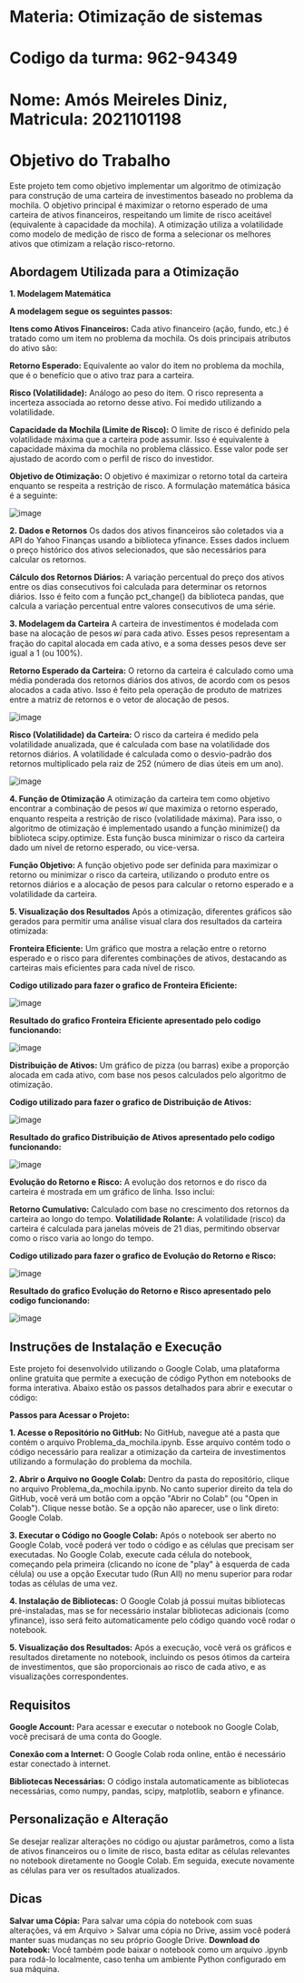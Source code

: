 # Materia: Otimização de sistemas
# Codigo da turma: 962-94349
# Nome: Amós Meireles Diniz, Matricula: 2021101198
# Objetivo do Trabalho
Este projeto tem como objetivo implementar um algoritmo de otimização para construção de uma carteira de investimentos baseado no problema da mochila. O objetivo principal é maximizar o retorno esperado de   uma carteira de ativos financeiros, respeitando um limite de risco aceitável (equivalente à capacidade da mochila).
A otimização utiliza a volatilidade como modelo de medição de risco de forma a selecionar os melhores ativos que otimizam a relação risco-retorno.
  
## Abordagem Utilizada para a Otimização

**1. Modelagem Matemática**

**A modelagem segue os seguintes passos:**

**Itens como Ativos Financeiros:** Cada ativo financeiro (ação, fundo, etc.) é tratado como um item no problema da mochila. Os dois principais atributos do ativo são:

**Retorno Esperado:** Equivalente ao valor do item no problema da mochila, que é o benefício que o ativo traz para a carteira.

**Risco (Volatilidade):** Análogo ao peso do item. O risco representa a incerteza associada ao retorno desse ativo. Foi medido utilizando a volatilidade.

**Capacidade da Mochila (Limite de Risco):** O limite de risco é definido pela volatilidade máxima que a carteira pode assumir. Isso é equivalente à capacidade máxima da mochila no problema clássico. Esse valor pode ser ajustado de acordo com o perfil de risco do investidor.

**Objetivo de Otimização:** O objetivo é maximizar o retorno total da carteira enquanto se respeita a restrição de risco. A formulação matemática básica é a seguinte:

![image](https://github.com/user-attachments/assets/b587e2b9-af7f-41f1-83b0-78ca5396c92a)


**2. Dados e Retornos**
Os dados dos ativos financeiros são coletados via a API do Yahoo Finanças usando a biblioteca yfinance. Esses dados incluem o preço histórico dos ativos selecionados, que são necessários para  calcular os retornos.

**Cálculo dos Retornos Diários:** A variação percentual do preço dos ativos entre os dias consecutivos foi calculada para determinar os retornos diários. Isso é feito com a função pct_change() da biblioteca      pandas, que calcula a variação percentual entre valores consecutivos de uma série.

**3. Modelagem da Carteira**
A carteira de investimentos é modelada com base na alocação de pesos 𝑤𝑖 para cada ativo. Esses pesos representam a fração do capital alocada em cada ativo, e a soma desses pesos deve ser igual a 1 (ou 100%).

**Retorno Esperado da Carteira:** O retorno da carteira é calculado como uma média ponderada dos retornos diários dos ativos, de acordo com os pesos alocados a cada ativo. Isso é feito pela operação de produto  de matrizes entre a matriz de retornos e o vetor de alocação de pesos.

![image](https://github.com/user-attachments/assets/5ff65ba3-ff69-4758-99f5-c65fc01bfae5)

**Risco (Volatilidade) da Carteira:** O risco da carteira é medido pela volatilidade anualizada, que é calculada com base na volatilidade dos retornos diários. A volatilidade é calculada como o desvio-padrão    dos retornos multiplicado pela raiz de 252 (número de dias úteis em um ano).

![image](https://github.com/user-attachments/assets/c1bee81a-2ad6-44c4-a5c4-494158d3ae62)

**4. Função de Otimização**
A otimização da carteira tem como objetivo encontrar a combinação de pesos 𝑤𝑖 que maximiza o retorno esperado, enquanto respeita a restrição de risco (volatilidade máxima).
Para isso, o algoritmo de otimização é implementado usando a função minimize() da biblioteca scipy.optimize. Esta função busca minimizar o risco da carteira dado um nível de retorno esperado, ou vice-versa.
  
**Função Objetivo:** A função objetivo pode ser definida para maximizar o retorno ou minimizar o risco da carteira, utilizando o produto entre os retornos diários e a alocação de pesos para calcular o retorno   esperado e a volatilidade da carteira.

**5. Visualização dos Resultados**
Após a otimização, diferentes gráficos são gerados para permitir uma análise visual clara dos resultados da carteira otimizada:
  
**Fronteira Eficiente:** Um gráfico que mostra a relação entre o retorno esperado e o risco para diferentes combinações de ativos, destacando as carteiras mais eficientes para cada nível de risco.

 **Codigo utilizado para fazer o grafico de Fronteira Eficiente:** 

![image](https://github.com/user-attachments/assets/94582352-af2e-4d21-a8c4-96a503cb2cbf)

 **Resultado do grafico Fronteira Eficiente apresentado pelo codigo funcionando:**

![image](https://github.com/user-attachments/assets/a071408b-1047-4eff-b5e7-7791c9956a80)

**Distribuição de Ativos:** Um gráfico de pizza (ou barras) exibe a proporção alocada em cada ativo, com base nos pesos calculados pelo algoritmo de otimização.

 **Codigo utilizado para fazer o grafico de Distribuição de Ativos:** 

![image](https://github.com/user-attachments/assets/6ffe89ba-a086-4759-82cc-c72ba31df2ef)

  **Resultado do grafico Distribuição de Ativos apresentado pelo codigo funcionando:**

  ![image](https://github.com/user-attachments/assets/68230884-8127-499d-b6b2-4c1c905c4181)

  
**Evolução do Retorno e Risco:** A evolução dos retornos e do risco da carteira é mostrada em um gráfico de linha. Isso inclui:
  
**Retorno Cumulativo:** Calculado com base no crescimento dos retornos da carteira ao longo do tempo.
**Volatilidade Rolante:** A volatilidade (risco) da carteira é calculada para janelas móveis de 21 dias, permitindo observar como o risco varia ao longo do tempo.

 **Codigo utilizado para fazer o grafico de Evolução do Retorno e Risco:** 

![image](https://github.com/user-attachments/assets/b3a1e088-8501-4844-bb51-bb0583cba492)

 **Resultado do grafico Evolução do Retorno e Risco apresentado pelo codigo funcionando:**
 
![image](https://github.com/user-attachments/assets/227f85b4-1664-4146-a12f-8149a06428f3)

## Instruções de Instalação e Execução
Este projeto foi desenvolvido utilizando o Google Colab, uma plataforma online gratuita que permite a execução de código Python em notebooks de forma interativa. Abaixo estão os passos detalhados para abrir  e executar o código:

**Passos para Acessar o Projeto:**

**1. Acesse o Repositório no GitHub:**
No GitHub, navegue até a pasta que contém o arquivo Problema_da_mochila.ipynb.
Esse arquivo contém todo o código necessário para realizar a otimização da carteira de investimentos utilizando a formulação do problema da mochila.
  
**2. Abrir o Arquivo no Google Colab:**
Dentro da pasta do repositório, clique no arquivo Problema_da_mochila.ipynb.
No canto superior direito da tela do GitHub, você verá um botão com a opção "Abrir no Colab" (ou "Open in Colab"). Clique nesse botão. Se a opção não aparecer, use o link direto: Google Colab.
  
**3. Executar o Código no Google Colab:**
Após o notebook ser aberto no Google Colab, você poderá ver todo o código e as células que precisam ser executadas.
No Google Colab, execute cada célula do notebook, começando pela primeira (clicando no ícone de "play" à esquerda de cada célula) ou use a opção Executar tudo (Run All) no menu superior para rodar todas as   células de uma vez.
  
**4. Instalação de Bibliotecas:**
O Google Colab já possui muitas bibliotecas pré-instaladas, mas se for necessário instalar bibliotecas adicionais (como yfinance), isso será feito automaticamente pelo código quando você rodar o notebook.
  
**5. Visualização dos Resultados:**
Após a execução, você verá os gráficos e resultados diretamente no notebook, incluindo os pesos ótimos da carteira de investimentos, que são proporcionais ao risco de cada ativo, e as visualizações           correspondentes.
  
## Requisitos
**Google Account:** Para acessar e executar o notebook no Google Colab, você precisará de uma conta do Google.
  
**Conexão com a Internet:** O Google Colab roda online, então é necessário estar conectado à internet.
  
**Bibliotecas Necessárias:** O código instala automaticamente as bibliotecas necessárias, como numpy, pandas, scipy, matplotlib, seaborn e yfinance.
  
## Personalização e Alteração
Se desejar realizar alterações no código ou ajustar parâmetros, como a lista de ativos financeiros ou o limite de risco, basta editar as células relevantes no notebook diretamente no Google Colab. Em         seguida, execute novamente as células para ver os resultados atualizados.
  
## Dicas
**Salvar uma Cópia:** Para salvar uma cópia do notebook com suas alterações, vá em Arquivo > Salvar uma cópia no Drive, assim você poderá manter suas mudanças no seu próprio Google Drive.
**Download do Notebook:** Você também pode baixar o notebook como um arquivo .ipynb para rodá-lo localmente, caso tenha um ambiente Python configurado em sua máquina.
